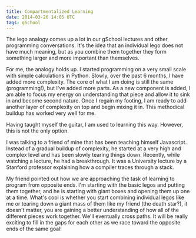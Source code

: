 ```yaml
---
title: Compartmentalized Learning
date: 2014-03-26 14:05 UTC
tags: gSchool
---
```


The lego analogy comes up a lot in our gSchool lectures and other programming conversations.
It's the idea that an individual lego does not have much meaning, but as you combine them together
they form something larger and more important than themselves.

For me, the analogy holds up. I started programming on a very small scale with simple calculations in Python.
Slowly, over the past 6 months, I have added more complexity. The core of what I am doing is still the same (programming!),
but I've added more parts. As a new component is added, I am able to focus my energy on understanding that piece and allow it to sink in and
 become second nature. Once I regain my footing, I am ready to add another layer of complexity on top and begin
 mixing it in. This methodical buildup has worked very well for me.

Having taught myself the guitar, I am used to learning this way. However, this is not the only option.

I was talking to a friend of mine that has been teaching himself Javascript. Instead of a gradual buildup of complexity, he started at a very high and complex level and has been
 slowly tearing things down. Recently, while watching a lecture, he had a breakthrough. It was a University lecture by a Stanford professor explaining how a compiler traces through a stack.

My friend pointed out how we are approaching the task of learning to program from opposite ends. I'm starting
 with the basic legos and putting them together, and he is starting with giant boxes and opening them up one at a time. What's cool is whether you start combining individual legos like me or
 tearing down a giant mass of them like my friend (the death star?), it doesn't matter, you are gaining a better understanding of how all of the different pieces work together. We'll eventually
 cross paths. It will be really exciting to fill in the gaps for each other as we race toward the opposite ends of the same goal!